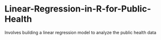 # Linear-Regression-in-R-for-Public-Health
Involves building a linear regression model to analyze the public health data
